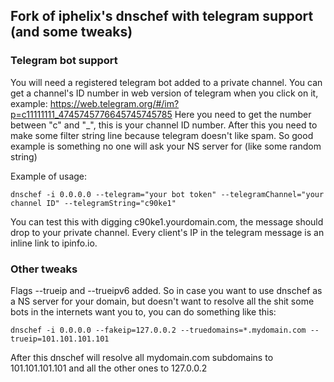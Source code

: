 
## Fork of iphelix's dnschef with telegram support (and some tweaks)

### Telegram bot support
You will need a registered telegram bot added to a private channel.
You can get a channel's ID number in web version of telegram when you click on it, example:
https://web.telegram.org/#/im?p=c11111111_4745745776645745745785
Here you need to get the number between "c" and "_", this is your channel ID number.
After this you need to make some filter string line because telegram doesn't like spam. So good example is something no one will ask your NS server for (like some random string)

Example of usage:

```dnschef -i 0.0.0.0 --telegram="your bot token" --telegramChannel="your channel ID" --telegramString="c90ke1"```

You can test this with digging c90ke1.yourdomain.com, the message should drop to your private channel.
Every client's IP in the telegram message is an inline link to ipinfo.io.

### Other tweaks
Flags --trueip and --trueipv6 added.
So in case you want to use dnschef as a NS server for your domain, but doesn't want to resolve all the shit some bots in the internets want you to, you can do something like this:

```dnschef -i 0.0.0.0 --fakeip=127.0.0.2 --truedomains=*.mydomain.com --trueip=101.101.101.101```

After this dnschef will resolve all mydomain.com subdomains to 101.101.101.101 and all the other ones to 127.0.0.2
